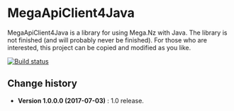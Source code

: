 MegaApiClient4Java
====================================

MegaApiClient4Java is a library for using Mega.Nz with Java.
The library is not finished (and will probably never be finished).
For those who are interested, this project can be copied and modified as you like.

[![Build status](https://ci.appveyor.com/api/projects/status/skwdsybynxkt4lwy?svg=true)](https://ci.appveyor.com/project/SeppPenner/megaapiclient4java)


Change history
--------------

* **Version 1.0.0.0 (2017-07-03)** : 1.0 release.

